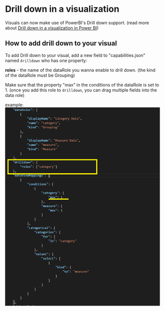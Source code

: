 # Drill down in a visualization

Visuals can now make use of PowerBI's Drill down support.
(read more about [Drill down in a visualization in Power BI](https://powerbi.microsoft.com/en-us/documentation/powerbi-service-drill-down-in-a-visualization/))


## How to add drill down to your visual

To add Drill down to your visual, add a new field to "capabilities.json" named `drilldown` who has one property:

**roles** - the name of the dataRole you wanna enable to drill down. (the kind of the dataRole must be Grouping)

Make sure that the property "max" in the conditions of the dataRole is set to 1. 
(once you add this role to `drilldown`, you can drag multiple fields into the data role)
 
example:
![Adding Drill down](../images/addDrillDown2.png)